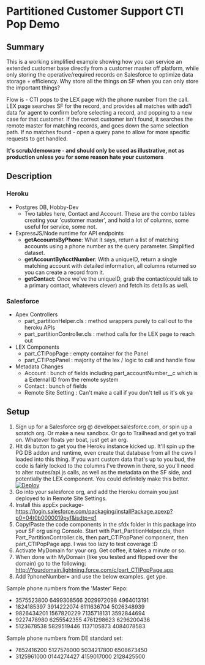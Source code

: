 # Partitioned Customer Support CTI Pop Demo

## Summary
This is a working simplified example showing how you can service an extended customer base directly from a customer master off platform, while only storing the operative/required records on Salesforce to optimize data storage + efficiency. Why store all the things on SF when you can only store the important things? 

Flow is - CTI pops to the LEX page with the phone number from the call. LEX page searches SF for the record, and provides all matches with add'l data for agent to confirm before selecting a record, and popping to a new case for that customer. If the correct customer isn't found, it searches the remote master for matching records, and goes down the same selection path. If no matches found - open a query pane to allow for more specific requests to get handled.

**It's scrub/demoware - and should only be used as illustrative, not as production unless you for some reason hate your customers**

## Description
### Heroku
- Postgres DB, Hobby-Dev
  - Two tables here, Contact and Account. These are the combo tables creating your 'customer master', and hold a lot of columns, some useful for service, some not.
- ExpressJS/Node runtime for API endpoints
    - **getAccountsByPhone**: What it says, return a list of matching accounts using a phone number as the query parameter. Simplified dataset.
    - **getAccountByAcctNumber**: With a uniqueID, return a single matching account with detailed information, all columns returned so you can create a record from it.
    - **getContact**: Once we've the uniqueID, grab the contact(could talk to a primary contact, whatevers clever) and fetch its details as well.

### Salesforce
- Apex Controllers
    - part_partitionHelper.cls : method wrappers purely to call out to the heroku APIs
    - part_partitionController.cls : method calls for the LEX page to reach out
- LEX Components
    - part_CTIPopPage : empty container for the Panel
    - part_CTIPopPanel : majority of the lex / logic to call and handle flow
- Metadata Changes
    - Account : bunch of fields including part_accountNumber__c which is a External ID from the remote system
    - Contact : bunch of fields
    - Remote Site Setting : Can't make a call if you don't tell us it's ok ya

## Setup
 1. Sign up for a Salesforce org @ developer.salesforce.com, or spin up a scratch org. Or make a new sandbox. Or go to Trailhead and get yo trail on. Whatever floats yer boat, just get an org.
 2. Hit dis button to get you the Heroku instance kicked up. It'll spin up the PG DB addon and runtime, even create that database from all the csvs I loaded into this thing. If you want custom data that's up to you bud, the code is fairly locked to the columns I've thrown in there, so you'll need to alter routes/api.js calls, as well as the metadata on the SF side, and potentially the LEX component. You could definitely make this better.  [![Deploy](https://www.herokucdn.com/deploy/button.svg)](https://heroku.com/deploy)
 3. Go into your salesforce org, and add the Heroku domain you just deployed to in Remote Site Settings.
 4. Install this appEx package- https://login.salesforce.com/packaging/installPackage.apexp?p0=04t0b0000019pyf&isdtp=p1
 5. Copy/Paste the code components in the sfdx folder in this package into your SF org using Console. Start with Part_PartitionHelper.cls, then Part_PartitionController.cls, then part_CTIPopPanel component, then part_CTIPopPage app. I was too lazy to test coverage :D
 6. Activate MyDomain for your org. Get coffee, it takes a minute or so.
 7. When done with MyDomain (like you tested and flipped over the domain) go to the following: http://Yourdomain.lightning.force.com/c/part_CTIPopPage.app
 8. Add ?phoneNumber= and use the below examples. get ype.

 


 Sample phone numbers from the 'Master' Repo:
* 3575523800 6499308566 2029972098 4964013191
* 1824185397 3914222074 6111636704 5026348939
* 9826434201 1567820229 7135718131 3592844694
* 9227478980 6255542355 4761298623 6296200436
* 5123678538 5829519446 1137105873 4084078583

Sample phone numbers from DE standard set:
* 7852416200 5127576000 5034217800 6508673450
* 3125961000 0144274427 4159017000 2128425500